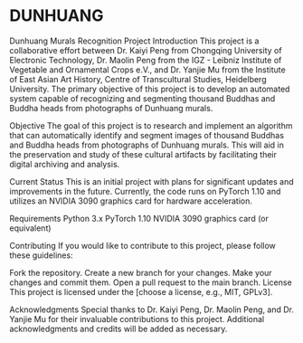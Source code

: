 # DUNHUANG
Dunhuang Murals Recognition Project
Introduction
This project is a collaborative effort between Dr. Kaiyi Peng from Chongqing University of Electronic Technology, Dr. Maolin Peng from the IGZ - Leibniz Institute of Vegetable and Ornamental Crops e.V., and Dr. Yanjie Mu from the Institute of East Asian Art History, Centre of Transcultural Studies, Heidelberg University. The primary objective of this project is to develop an automated system capable of recognizing and segmenting thousand Buddhas and Buddha heads from photographs of Dunhuang murals.

Objective
The goal of this project is to research and implement an algorithm that can automatically identify and segment images of thousand Buddhas and Buddha heads from photographs of Dunhuang murals. This will aid in the preservation and study of these cultural artifacts by facilitating their digital archiving and analysis.

Current Status
This is an initial project with plans for significant updates and improvements in the future. Currently, the code runs on PyTorch 1.10 and utilizes an NVIDIA 3090 graphics card for hardware acceleration.

Requirements
Python 3.x
PyTorch 1.10
NVIDIA 3090 graphics card (or equivalent)

Contributing
If you would like to contribute to this project, please follow these guidelines:

Fork the repository.
Create a new branch for your changes.
Make your changes and commit them.
Open a pull request to the main branch.
License
This project is licensed under the [choose a license, e.g., MIT, GPLv3].

Acknowledgments
Special thanks to Dr. Kaiyi Peng, Dr. Maolin Peng, and Dr. Yanjie Mu for their invaluable contributions to this project. Additional acknowledgments and credits will be added as necessary. 
